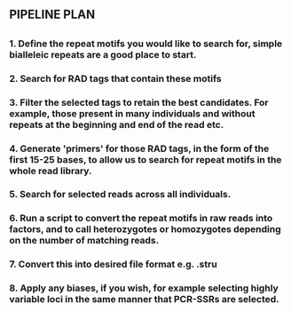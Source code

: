 ## PIPELINE PLAN
## 
### 1. Define the repeat motifs you would like to search for, simple bialleleic repeats are a good place to start.
### 2. Search for RAD tags that contain these motifs
### 3. Filter the selected tags to retain the best candidates. For example, those present in many individuals and without repeats at the beginning and end of the read etc.
### 4. Generate 'primers' for those RAD tags, in the form of the first 15-25 bases, to allow us to search for repeat motifs in the whole read library.
### 5. Search for selected reads across all individuals.
### 6. Run a script to convert the repeat motifs in raw reads into factors, and to call heterozygotes or homozygotes depending on the number of matching reads.
### 7. Convert this into desired file format e.g. .stru
### 8. Apply any biases, if you wish, for example selecting highly variable loci in the same manner that PCR-SSRs are selected.
